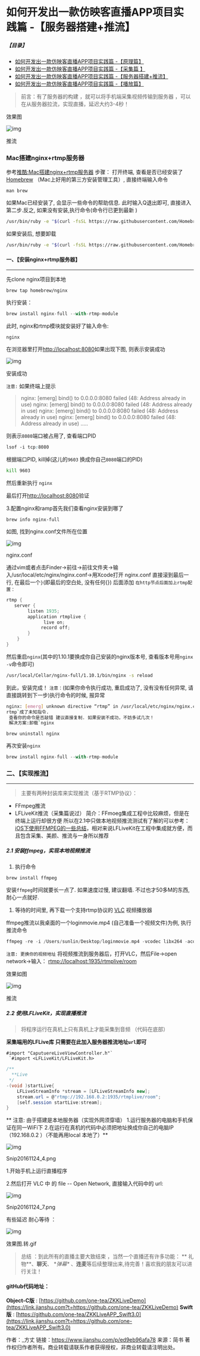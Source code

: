 # 如何开发出一款仿映客直播APP项目实践篇 -【服务器搭建+推流】

##### 【目录】

- [如何开发出一款仿映客直播APP项目实践篇 -【原理篇】](https://www.jianshu.com/p/b2674fc2ac35)
- [如何开发出一款仿映客直播APP项目实践篇 -【采集篇 】](https://www.jianshu.com/p/099c2c875524)
- [如何开发出一款仿映客直播APP项目实践篇 -【服务器搭建+推流】](https://www.jianshu.com/p/ed9eb96afa78)
- [如何开发出一款仿映客直播APP项目实践篇 -【播放篇】](https://www.jianshu.com/p/f5a41b9ec05f)

> 前言：有了服务器的构建 ，就可以将手机端采集视频传输到服务器 ，可以在从服务器拉流，实现直播，延迟大约3-4秒！

效果图



![img]()

推流

### Mac搭建nginx+rtmp服务器

参考[推酷:Mac搭建nginx+rtmp服务器](https://link.jianshu.com?t=http://www.tuicool.com/articles/muya6rz)
 步骤：
 打开终端, 查看是否已经安装了[Homebrew](https://link.jianshu.com?t=http://brew.sh/index_zh-cn.html) （Mac上好用的第三方安装管理工具）, 直接终端输入命令



```undefined
man brew
```

如果Mac已经安装了, 会显示一些命令的帮助信息. 此时输入Q退出即可, 直接进入第二步.反之, 如果没有安装,执行命令(命令行已更到最新 )



```bash
/usr/bin/ruby -e "$(curl -fsSL https://raw.githubusercontent.com/Homebrew/install/master/install)"
```

如果安装后, 想要卸载



```bash
/usr/bin/ruby -e "$(curl -fsSL https://raw.githubusercontent.com/Homebrew/install/master/uninstall)
```

#### 一、【安装nginx+rtmp服务器】

------

先clone nginx项目到本地



```undefined
brew tap homebrew/nginx
```

执行安装：



```jsx
brew install nginx-full --with-rtmp-module
```

此时, nginx和rtmp模块就安装好了输入命令:



```undefined
nginx
```

在浏览器里打开[http://localhost:8080](https://link.jianshu.com?t=http://localhost:8080)如果出现下图, 则表示安装成功

![img](https:////upload-images.jianshu.io/upload_images/1929699-8b028b1cc1dac818.png)

安装成功



`注意:` 如果终端上提示

> nginx: [emerg] bind() to 0.0.0.0:8080 failed (48: Address already in use)
>  nginx: [emerg] bind() to 0.0.0.0:8080 failed (48: Address already in use)
>  nginx: [emerg] bind() to 0.0.0.0:8080 failed (48: Address already in use)
>  nginx: [emerg] bind() to 0.0.0.0:8080 failed (48: Address already in use)
>  .....

则表示`8080`端口被占用了, 查看端口PID



```css
lsof -i tcp:8080
```

根据端口PID, kill掉(这儿的`9603` 换成你自己`8080`端口的PID)



```bash
kill 9603
```

然后重新执行
 `nginx`

最后打开[http://localhost:8080](https://link.jianshu.com?t=http://localhost:8080)验证

3.配置nginx和ramp首先我们查看nginx安装到哪了



```undefined
brew info nginx-full
```

如图, 找到nginx.conf文件所在位置



![img](https:////upload-images.jianshu.io/upload_images/1929699-4e89cc8119032c48.png)

nginx.conf

通过vim或者点击Finder->前往->前往文件夹->输入/usr/local/etc/nginx/nginx.conf->用Xcode打开 nginx.conf 直接滚到最后一行, 在最后一个`}`(即最后的空白处, 没有任何{}) 后面添加
 `在http节点后面加上rtmp配置：`



```csharp
rtmp {
   server {
        listen 1935; 
        application rtmplive { 
              live on; 
             record off; 
        } 
    }
}
```

然后重启`nginx`(其中的1.10.1要换成你自己安装的nginx版本号, 查看版本号用`nginx -v`命令即可)



```bash
/usr/local/Cellar/nginx-full/1.10.1/bin/nginx -s reload
```

到此，安装完成！
 `注意：`(如果你命令执行成功, 重启成功了, 没有没有任何异常, 请直接跳转到下一步)执行命令的时候, 报异常



```bash
nginx: [emerg] unknown directive “rtmp” in /usr/local/etc/nginx/nginx.conf:119
rtmp`成了未知指令.
 查看你的命令是否敲错 建议直接复制. 如果安装不成功，不妨多试几次！
 解决方案:卸载`nginx
```



```undefined
brew uninstall nginx
```

再次安装`nginx`



```jsx
brew install nginx-full --with-rtmp-module
```

### 二、【实现推流】

------

> 主要有两种封装库来实现推流（基于RTMP协议）：

- FFmpeg推流
- LFLiveKit推流（采集篇说过）
   简介：FFmoeg集成工程中比较麻烦，但是在终端上运行却很方便 所以在2.1中只做本地视频推流测试有了解的可以参考：[iOS下使用FFMPEG的一些总结](https://www.jianshu.com/p/f07c9278d0f8)，相对来说LFLiveKit在工程中集成就方便，而且包含采集、美颜、推流与一身所以推荐

##### 2.1 安装ffmpeg，实现本地视频推流

1. 执行命令



```undefined
brew install ffmpeg
```

安装`ffmpeg`时间就要长一点了. 如果速度过慢, 建议翻墙. 不过也才50多M的东西, 耐心一点就好.

1. 等待的时间里, 再下载一个支持rtmp协议的 [VLC](https://link.jianshu.com?t=http://www.videolan.org/vlc/download-ios.html) 视频播放器

ffmpeg推流以我桌面的一个loginmovie.mp4
 (自己准备一个视频文件)为例, 执行推流命令



```cpp
ffmpeg -re -i /Users/sunlin/Desktop/loginmovie.mp4 -vcodec libx264 -acodec aac -strict -2 -f flv rtmp://localhost:1935/rtmplive/room
```

`注意: 更换你的视频地址`
 将视频推流到服务器后，打开VLC，然后File->open network->输入：
 [rtmp://localhost:1935/rtmplive/room](https://link.jianshu.com?t=rtmp://localhost:1935/rtmplive/room)

效果如图



![img](https:////upload-images.jianshu.io/upload_images/1929699-ad48c3f098b2dd05.gif)

推流

##### 2.2 使用LFLiveKit，实现直播推流

> 将程序运行在真机上只有真机上才能采集到音频 （代码在底部）

**采集端用的LFLive库 只需要在此加入服务器推流地址`url`即可**

```
#import "CaputuereLiveViewController.h"`
 `#import <LFLiveKit/LFLiveKit.h>
```



```csharp
/**
  **Live
 */
-(void )startLive{
    LFLiveStreamInfo *stream = [LFLiveStreamInfo new];
    stream.url = @"rtmp://192.168.0.2:1935/rtmplive/room";
    [self.session startLive:stream];
}
```

** 注意:
 由于搭建是本地服务器（实现外网须穿墙）
 1.运行服务器的电脑和手机保证在同一WiFi下
 2.在运行在真机的代码中必须把地址换成你自己的电脑IP（192.168.0.2 ）（不能再用local 本地了）**

![img](https:////upload-images.jianshu.io/upload_images/1929699-c581a4c35e8ccb13.png)

Snip20161124_4.png

1.开始手机上运行直播程序

2.然后打开 VLC 中 的 file -- Open Network, 直接输入代码中的 url:

![img](https:////upload-images.jianshu.io/upload_images/1929699-fd8ed02f7d39595a.png)

Snip20161124_7.png

有些延迟 耐心等待 ：



![img](https:////upload-images.jianshu.io/upload_images/1929699-51b0f1679c1b925a.gif)

效果图.转.gif

> 总结 ：到此所有的直播主要大致结束 ，当然一个直播还有许多功能： ** 礼物**、**聊天**、 \**弹幕\** 、**连麦**等后续整理出来,待完善！喜欢我的朋友可以进行关注！

#### gitHub代码地址：

**Object-C版** :  [https://github.com/one-tea/ZKKLiveDemo](https://link.jianshu.com?t=https://github.com/one-tea/ZKKLiveDemo)
 **Swift版** : [https://github.com/one-tea/ZKKLiveAPP_Swift3.0](https://link.jianshu.com?t=https://github.com/one-tea/ZKKLiveAPP_Swift3.0)



作者：_方丈
链接：https://www.jianshu.com/p/ed9eb96afa78
来源：简书
著作权归作者所有。商业转载请联系作者获得授权，非商业转载请注明出处。